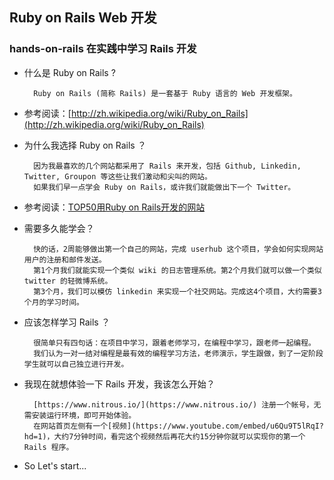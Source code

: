 ## Ruby on Rails Web 开发

### hands-on-rails 在实践中学习 Rails 开发

* 什么是 Ruby on Rails ?
        
        Ruby on Rails (简称 Rails) 是一套基于 Ruby 语言的 Web 开发框架。
        
- 参考阅读：[http://zh.wikipedia.org/wiki/Ruby_on_Rails](http://zh.wikipedia.org/wiki/Ruby_on_Rails)

* 为什么我选择 Ruby on Rails ？
        
        因为我最喜欢的几个网站都采用了 Rails 来开发，包括 Github, Linkedin, Twitter, Groupon 等这些让我们激动和尖叫的网站。
        如果我们早一点学会 Ruby on Rails，或许我们就能做出下一个 Twitter。
        
- 参考阅读：[TOP50用Ruby on Rails开发的网站](http://developer.51cto.com/art/200904/121203_all.htm)

* 需要多久能学会？

        快的话，2周能够做出第一个自己的网站，完成 userhub 这个项目，学会如何实现网站用户的注册和邮件发送。
        第1个月我们就能实现一个类似 wiki 的日志管理系统。第2个月我们就可以做一个类似 twitter 的轻微博系统。
        第3个月，我们可以模仿 linkedin 来实现一个社交网站。完成这4个项目，大约需要3个月的学习时间。

* 应该怎样学习 Rails ？
        
        很简单只有四句话：在项目中学习，跟着老师学习，在编程中学习，跟老师一起编程。
        我们认为一对一结对编程是最有效的编程学习方法，老师演示，学生跟做，到了一定阶段学生就可以自己独立进行开发。

* 我现在就想体验一下 Rails 开发，我该怎么开始？
        
        [https://www.nitrous.io/](https://www.nitrous.io/) 注册一个帐号，无需安装运行环境，即可开始体验。
        在网站首页左侧有一个[视频](https://www.youtube.com/embed/u6Qu9T5lRqI?hd=1)，大约7分钟时间，看完这个视频然后再花大约15分钟你就可以实现你的第一个 Rails 程序。

* So Let's start...
